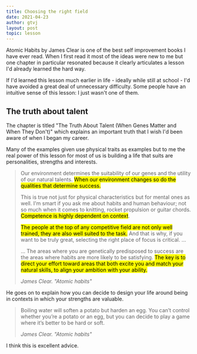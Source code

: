 ```yaml
---
title: Choosing the right field
date: 2021-04-23
author: gtvj
layout: post
topic: lesson
---
```

Atomic Habits by James Clear is one of the best self improvement books I have ever read. When I first read it most of the ideas were new to me but one chapter in particular resonated because it clearly articulates a lesson I'd already learned the hard way.

If I'd learned this lesson much earlier in life - ideally while still at school - I'd have avoided a great deal of unnecessary difficulty. Some people have an intuitive sense of this lesson: I just wasn't one of them. 

## The truth about talent

The chapter is titled "The Truth About Talent (When Genes Matter and When They Don't)" which explains an important truth that I wish I'd been aware of when I began my career.

Many of the examples given use physical traits as examples but to me the real power of this lesson for most of us is building a life that suits are personalities, strengths and interests. 

<blockquote cite="https://jamesclear.com/atomic-habits">
    <p>Our environment determines the suitability of our genes and the utility of our natural talents. <mark>When our environment changes so do the qualities that determine success.</mark></p>
    <p>This is true not just for physical characteristics but for mental ones as well. I'm smart if you ask me about habits and human behaviour; not so much when it comes to knitting, rocket propulsion or guitar chords. <mark>Competence is highly dependent on context</mark>.</p>
    <p><mark>The people at the top of any competitive field are not only well trained, they are also well suited to the task.</mark> And that is why, if you want to be truly great, selecting the right place of focus is critical. &hellip;</p>
    <p>&hellip; The areas where you are genetically predisposed to success are the areas where habits are more likely to be satisfying. <mark>The key is to direct your effort toward areas that both excite you and match your natural skills, to align your ambition with your ability.</mark></p>
    <cite>James Clear. "Atomic habits"</cite>
</blockquote>

He goes on to explain how you can decide to design your life around being in contexts in which your strengths are valuable.

<blockquote cite="https://jamesclear.com/atomic-habits">
<p>Boiling water will soften a potato but harden an egg. You can’t control whether you’re a potato or an egg, but you can decide to play a game where it’s better to be hard or soft.</p>
    <cite>James Clear. "Atomic habits"</cite>
</blockquote>

I think this is excellent advice.